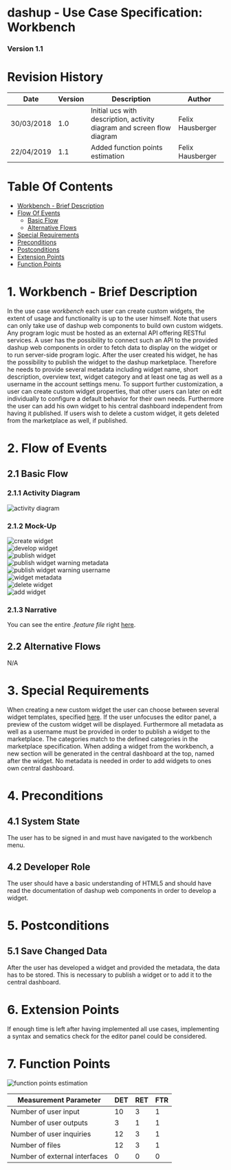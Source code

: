 dashup - Use Case Specification: Workbench
============================================
### Version 1.1

# Revision History

| Date       | Version | Description                                                            | Author           |
|------------|---------|------------------------------------------------------------------------|------------------|
| 30/03/2018 | 1.0     | Initial ucs with description, activity diagram and screen flow diagram | Felix Hausberger |
| 22/04/2019 | 1.1     | Added function points estimation                                       | Felix Hausberger |

# Table Of Contents

- [Workbench - Brief Description](#1-workbench---brief-description) 
- [Flow Of Events](#2-flow-of-events)
    - [Basic Flow](#21-basic-flow)
    - [Alternative Flows](#22-alternative-flows)
- [Special Requirements](#3-special-requirements)
- [Preconditions](#4-preconditions)
- [Postconditions](#5-postconditions) 
- [Extension Points](#6-extension-points)
- [Function Points](#7-function-points)

# 1. Workbench - Brief Description
In the use case _workbench_ each user can create custom widgets, the extent of usage and functionality is up to the user 
himself. Note that users can only take use of dashup web components to build own custom widgets. Any program logic must 
be hosted as an external API offering RESTful services. A user has the possibility to connect such an API to the 
provided dashup web components in order to fetch data to display on the widget or to run server-side program logic. 
After the user created his widget, he has the possibility to publish the widget to the dashup marketplace. Therefore he 
needs to provide several metadata including widget name, short description, overview text, widget category and at least 
one tag as well as a username in the account settings menu. To support further customization, a user can create custom 
widget properties, that other users can later on edit individually to configure a default behavior for their own needs. 
Furthermore the user can add his own widget to his central dashboard independent from having it published. If users wish 
to delete a custom widget, it gets deleted from the marketplace as well, if published.

# 2. Flow of Events

## 2.1 Basic Flow

### 2.1.1 Activity Diagram

<img src="./activity_diagrams/workbench.png" alt="activity diagram" />

### 2.1.2 Mock-Up

<img src="./mockups/create_widget.png" alt="create widget" />
<br />
<img src="./mockups/develop_widget.png" alt="develop widget" />
<br />
<img src="./mockups/publish_widget.png" alt="publish widget" />
<br />
<img src="./mockups/publish_widget_warning_metadata.png" alt="publish widget warning metadata" />
<br />
<img src="./mockups/publish_widget_warning_username.png" alt="publish widget warning username" />
<br />
<img src="./mockups/widget_metadata.png" alt="widget metadata" />
<br />
<img src="./mockups/delete_widget.png" alt="delete widget" />
<br />
<img src="./mockups/add_widget.png" alt="add widget" />
<br />

### 2.1.3 Narrative
You can see the entire _.feature file_ right <a href="./narratives/workbench.feature">here</a>.

## 2.2 Alternative Flows
N/A

# 3. Special Requirements
When creating a new custom widget the user can choose between several widget templates, specified 
<a href="/docs/specifications/ucs/widgets/templates">here</a>. If the user unfocuses the editor panel, a preview of the 
custom widget will be displayed. Furthermore all metadata as well as a username must be provided in order to publish a 
widget to the marketplace. The categories match to the defined categories in the marketplace specification. When adding 
a widget from the workbench, a new section will be generated in the central dashboard at the top, named after the 
widget. No metadata is needed in order to add widgets to ones own central dashboard.

# 4. Preconditions

## 4.1 System State
The user has to be signed in and must have navigated to the workbench menu.

## 4.2 Developer Role
The user should have a basic understanding of HTML5 and should have read the documentation of dashup web components in 
order to develop a widget.

# 5. Postconditions

## 5.1 Save Changed Data
After the user has developed a widget and provided the metadata, the data has to be stored. This is necessary to publish 
a widget or to add it to the central dashboard. 

# 6. Extension Points
If enough time is left after having implemented all use cases, implementing a syntax and sematics check for the editor 
panel could be considered.

# 7. Function Points

<img src="./function_points/workbench.png" alt="function points estimation" />
<br />

| Measurement Parameter         | DET | RET | FTR |
|-------------------------------|-----|-----|-----|
| Number of user input          | 10  | 3   | 1   |
| Number of user outputs        | 3   | 1   | 1   |
| Number of user inquiries      | 12  | 3   | 1   |
| Number of files               | 12  | 3   | 1   |
| Number of external interfaces | 0   | 0   | 0   |